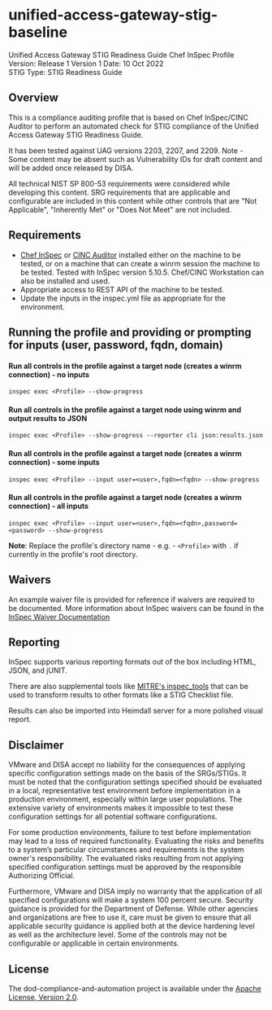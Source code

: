 # unified-access-gateway-stig-baseline
Unified Access Gateway STIG Readiness Guide Chef InSpec Profile  
Version: Release 1 Version 1 Date: 10 Oct 2022  
STIG Type: STIG Readiness Guide  

## Overview
This is a compliance auditing profile that is based on Chef InSpec/CINC Auditor to perform an automated check for STIG compliance of the Unified Access Gateway STIG Readiness Guide. 

It has been tested against UAG versions 2203, 2207, and 2209. Note - Some content may be absent such as Vulnerability IDs for draft content and will be added once released by DISA. 

All technical NIST SP 800-53 requirements were considered while developing this content. SRG requirements that are applicable and configurable are included in this content while other controls that are "Not Applicable", "Inherently Met" or "Does Not Meet" are not included.

## Requirements

- [Chef InSpec](https://downloads.chef.io/tools/inspec) or [CINC Auditor](https://cinc.sh/start/auditor/) installed either on the machine to be tested, or on a machine that can create a winrm session the machine to be tested. Tested with InSpec version 5.10.5. Chef/CINC Workstation can also be installed and used.
- Appropriate access to REST API of the machine to be tested.
- Update the inputs in the inspec.yml file as appropriate for the environment.

## Running the profile and providing or prompting for inputs (user, password, fqdn, domain)

#### Run all controls in the profile against a target node (creates a winrm connection) - no inputs
```
inspec exec <Profile> --show-progress
```

#### Run all controls in the profile against a target node using winrm and output results to JSON
```
inspec exec <Profile> --show-progress --reporter cli json:results.json
```

#### Run all controls in the profile against a target node (creates a winrm connection) - some inputs
```
inspec exec <Profile> --input user=<user>,fqdn=<fqdn> --show-progress
```

#### Run all controls in the profile against a target node (creates a winrm connection) - all inputs
```
inspec exec <Profile> --input user=<user>,fqdn=<fqdn>,password=<password> --show-progress
```


**Note**: Replace the profile's directory name - e.g. - `<Profile>` with `.` if currently in the profile's root directory.  

## Waivers
An example waiver file is provided for reference if waivers are required to be documented. More information about InSpec waivers can be found in the [InSpec Waiver Documentation](https://docs.chef.io/inspec/waivers/)  

## Reporting
InSpec supports various reporting formats out of the box including HTML, JSON, and jUNIT.  

There are also supplemental tools like [MITRE's inspec_tools](https://github.com/mitre/inspec_tools) that can be used to transform results to other formats like a STIG Checklist file.  

Results can also be imported into Heimdall server for a more polished visual report.  

## Disclaimer

VMware and DISA accept no liability for the consequences of applying specific configuration settings made on the basis of the SRGs/STIGs. It must be noted that the configuration settings specified should be evaluated in a local, representative test environment before implementation in a production environment, especially within large user populations. The extensive variety of environments makes it impossible to test these configuration settings for all potential software configurations.

For some production environments, failure to test before implementation may lead to a loss of required functionality. Evaluating the risks and benefits to a system’s particular circumstances and requirements is the system owner's responsibility. The evaluated risks resulting from not applying specified configuration settings must be approved by the responsible Authorizing Official.

Furthermore, VMware and DISA imply no warranty that the application of all specified configurations will make a system 100 percent secure. Security guidance is provided for the Department of Defense. While other agencies and organizations are free to use it, care must be given to ensure that all applicable security guidance is applied both at the device hardening level as well as the architecture level. Some of the controls may not be configurable or applicable in certain environments.

## License

The dod-compliance-and-automation project is available under the [Apache License, Version 2.0](./LICENSE).